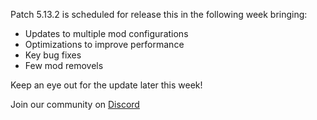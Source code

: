 Patch 5.13.2 is scheduled for release this in the following week bringing:

- Updates to multiple mod configurations  
- Optimizations to improve performance  
- Key bug fixes  
- Few mod removels
  
Keep an eye out for the update later this week!

Join our community on [Discord](https://discord.ampznetwork.com)
